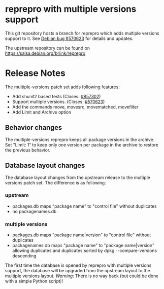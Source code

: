 reprepro with multiple versions support
=======================================

This git repository hosts a branch for reprepro which adds multiple versions
support to it. See [Debian bug #570623](https://bugs.debian.org/570623) for
details and updates.

The upstream repository can be found on https://salsa.debian.org/brlink/reprepro

Release Notes
=============

The multiple-versions patch set adds following features:

* Add shunit2 based tests (Closes: [#857302](https://bugs.debian.org/857302))
* Support multiple versions. (Closes: [#570623](https://bugs.debian.org/570623))
* Add the commands move, movesrc, movematched, movefilter
* Add Limit and Archive option

Behavior changes
----------------

The multiple-versions reprepro keeps all package versions in the
archive. Set "Limit: 1" to keep only one version per package in the
archive to restore the previous behavior.

Database layout changes
-----------------------

The database layout changes from the upstream release to the
multiple versions patch set. The difference is as following:

### upstream

* packages.db maps "package name" to "control file" without duplicates
* no packagenames.db

### multiple versions

* packages.db maps "package name|version" to "control file" without
duplicates
* packagenames.db maps "package name" to "package name|version"
allowing duplicates and duplicates sorted by dpkg --compare-versions
descending

The first time the database is opened by reprepro with multiple versions
support, the database will be upgraded from the upstream layout to the multiple
versions layout. *Warning*: There is no way back (but could be done with a
simple Python script)!
